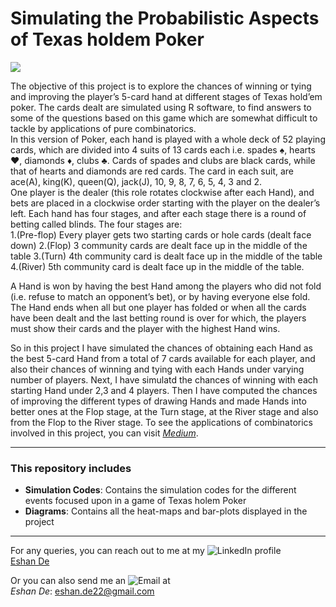 # Simulating the Probabilistic Aspects of Texas holdem Poker
![](https://img.shields.io/badge/Language_used-The_R_programming_language-blue)

The objective of this project is to explore the chances of winning or tying and improving the player’s 5-card hand at different stages of Texas hold’em poker. The cards dealt are simulated using R software, to find answers to some of the questions based on this game which are somewhat difficult to tackle by applications of pure combinatorics.<br>
In this version of Poker, each hand is played with a whole deck of 52 playing cards, which are divided into 4 suits of 13 cards each i.e. spades ♠, hearts ♥, diamonds ♦, clubs ♣. Cards of spades and clubs are black cards, while that of hearts and diamonds are red cards. The card in each suit, are ace(A), king(K), queen(Q), jack(J), 10, 9, 8, 7, 6, 5, 4, 3 and 2.<br>
One player is the dealer (this role rotates clockwise after each Hand), and bets are placed in a clockwise order starting with the player on the dealer’s left. Each hand has four stages, and after each stage there is a round of betting called blinds. The four stages are:<br>
1.(Pre-flop) Every player gets two starting cards or hole cards (dealt face down)
2.(Flop) 3 community cards are dealt face up in the middle of the table
3.(Turn) 4th community card is dealt face up in the middle of the table
4.(River) 5th community card is dealt face up in the middle of the table.

A Hand is won by having the best Hand among the players who did not fold (i.e. refuse to match an opponent’s bet), or by having everyone else fold. The Hand ends when all but one player has folded or when all the cards have been dealt and the last betting round is over for which, the players must show their cards and the player with the highest Hand wins.

So in this project I have simulated the chances of obtaining each Hand as the best 5-card Hand from a total of 7 cards available for each player, and also their chances of winning and tying with each Hands under varying number of players. Next, I have simulatd the chances of winning with each starting Hand under 2,3 and 4 players. Then I have computed the chances of improving the different types of drawing Hands and made Hands into better ones at the Flop stage, at the Turn stage, at the River stage and also from the Flop to the River stage.
To see the applications of combinatorics involved in this project, you can visit *[Medium]()*.<br>

---

###  This repository includes
- **Simulation Codes**: Contains the simulation codes for the different events focused upon in a game of Texas holem Poker
- **Diagrams**: Contains all the heat-maps and bar-plots displayed in the project

---

For any queries, you can reach out to me at my ![LinkedIn](https://img.shields.io/badge/LinkedIn-blue?style=flat&logo=Linkedin) profile <br> 
[Eshan De](https://www.linkedin.com/in/eshan-de-b1635b279/)

Or you can also send me an ![Email](https://img.shields.io/badge/Email-white?style=flat&logo=gmail) at <br>
*Eshan De*: [eshan.de22@gmail.com](mailto:eshan.de22@gmail.com?subject=Regarding%20the%20Poker%20Simulation%20Project%20on%20Github)<br>
